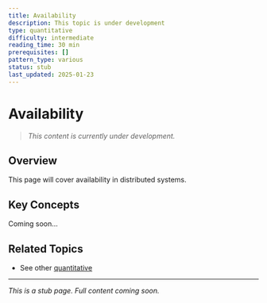```yaml
---
title: Availability
description: This topic is under development
type: quantitative
difficulty: intermediate
reading_time: 30 min
prerequisites: []
pattern_type: various
status: stub
last_updated: 2025-01-23
---
```



# Availability

> *This content is currently under development.*

## Overview

This page will cover availability in distributed systems.

## Key Concepts

Coming soon...

## Related Topics

- See other [quantitative](../)

---

*This is a stub page. Full content coming soon.*
